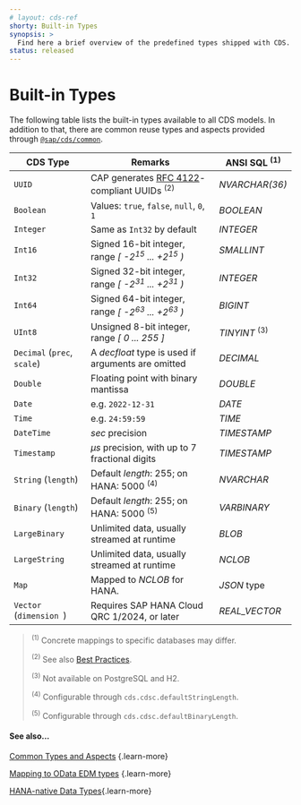 ```yaml
---
# layout: cds-ref
shorty: Built-in Types
synopsis: >
  Find here a brief overview of the predefined types shipped with CDS.
status: released
---
```



# Built-in Types


The following table lists the built-in types available to all CDS models. In addition to that, there are common reuse types and aspects provided through [`@sap/cds/common`](common).


| CDS Type | Remarks | ANSI SQL <sup>(1)</sup> |
| --- | --- | --- |
| `UUID` | CAP generates [RFC 4122](https://tools.ietf.org/html/rfc4122)-compliant UUIDs <sup>(2)</sup> | _NVARCHAR(36)_  |
| `Boolean` | Values: `true`, `false`, `null`, `0`, `1` | _BOOLEAN_  |
| `Integer` | Same as `Int32` by default | _INTEGER_  |
| `Int16` | Signed 16-bit integer, range *[ -2<sup>15</sup> ... +2<sup>15</sup> )* | _SMALLINT_  |
| `Int32` | Signed 32-bit integer, range *[ -2<sup>31</sup> ... +2<sup>31</sup> )* | _INTEGER_  |
| `Int64` | Signed 64-bit integer, range *[ -2<sup>63</sup> ... +2<sup>63</sup> )* | _BIGINT_  |
| `UInt8` | Unsigned 8-bit integer, range *[ 0 ... 255 ]* | _TINYINT_ <sup>(3)</sup> |
| `Decimal` (`prec`, `scale`) | A *decfloat* type is used if arguments are omitted | _DECIMAL_  |
| `Double` | Floating point with binary mantissa | _DOUBLE_  |
| `Date` | e.g. `2022-12-31` | _DATE_  |
| `Time` | e.g. `24:59:59` | _TIME_  |
| `DateTime` | _sec_ precision | _TIMESTAMP_  |
| `Timestamp` | _µs_ precision, with up to 7 fractional digits |  _TIMESTAMP_  |
| `String` (`length`) | Default *length*: 255; on HANA: 5000 <sup>(4)</sup> | _NVARCHAR_  |
| `Binary` (`length`) | Default *length*: 255; on HANA: 5000 <sup>(5)</sup> |  _VARBINARY_  |
| `LargeBinary` | Unlimited data, usually streamed at runtime | _BLOB_ |
| `LargeString` | Unlimited data, usually streamed at runtime | _NCLOB_  |
| `Map` | Mapped to *NCLOB* for HANA. | *JSON* type |
| `Vector` (`dimension `) | Requires SAP HANA Cloud QRC 1/2024, or later |  _REAL_VECTOR_  |


> <sup>(1)</sup> Concrete mappings to specific databases may differ.
>
> <sup>(2)</sup> See also [Best Practices](../guides/domain-modeling#don-t-interpret-uuids).
>
> <sup>(3)</sup> Not available on PostgreSQL and H2.
>
> <sup>(4)</sup> Configurable through `cds.cdsc.defaultStringLength`. 
>
> <sup>(5)</sup> Configurable through `cds.cdsc.defaultBinaryLength`. 

#### See also...

[Common Types and Aspects](common) {.learn-more}

[Mapping to OData EDM types](../advanced/odata#type-mapping) {.learn-more}

[HANA-native Data Types](../advanced/hana#hana-types){.learn-more}
